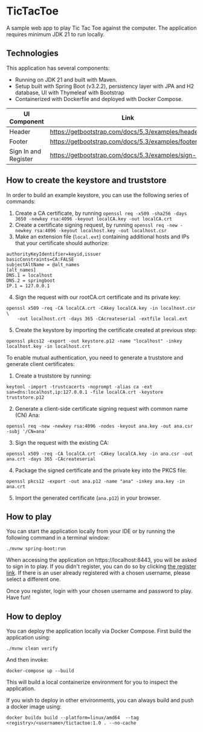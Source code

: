 # TicTacToe 

A sample web app to play Tic Tac Toe against the computer. The application requires minimum JDK 21 to run locally.

## Technologies

This application has several components:

* Running on JDK 21 and built with Maven.
* Setup built with Spring Boot (v3.2.2), persistency layer with JPA and H2 database, UI with Thymeleaf with Bootstrap
* Containerized with Dockerfile and deployed with Docker Compose.

|           UI Component      |                   Link                             |
|-----------------------------|----------------------------------------------------|
| Header                      | https://getbootstrap.com/docs/5.3/examples/headers/|
| Footer                      | https://getbootstrap.com/docs/5.3/examples/footers/|
| Sign In and Register        | https://getbootstrap.com/docs/5.3/examples/sign-in/|

## How to create the keystore and truststore

In order to build an example keystore, you can use the following series of commands:

1. Create a CA certificate, by running `openssl req -x509 -sha256 -days 3650 -newkey rsa:4096 -keyout localCA.key -out localCA.crt`
2. Create a certificate signing request, by running `openssl req -new -newkey rsa:4096 -keyout localhost.key -out localhost.csr`
3. Make an extension file (`local.ext`) containing additional hosts and IPs that your certificate should authorize:

```txt{local.ext}
authorityKeyIdentifier=keyid,issuer
basicConstraints=CA:FALSE
subjectAltName = @alt_names
[alt_names]
DNS.1 = localhost
DNS.2 = springboot
IP.1 = 127.0.0.1
```

4. Sign the request with our rootCA.crt certificate and its private key:
```shell
openssl x509 -req -CA localCA.crt -CAkey localCA.key -in localhost.csr \
    -out localhost.crt -days 365 -CAcreateserial -extfile local.ext
```

5. Create the keystore by importing the certificate created at previous step:
```shell
openssl pkcs12 -export -out keystore.p12 -name "localhost" -inkey localhost.key -in localhost.crt
```

To enable mutual authentication, you need to generate a truststore and generate client certificates:

1. Create a truststore by running:

```shell
keytool -import -trustcacerts -noprompt -alias ca -ext san=dns:localhost,ip:127.0.0.1 -file localCA.crt -keystore truststore.p12
```

2. Generate a client-side certificate signing request with common name (CN) Ana:

```shell
openssl req -new -newkey rsa:4096 -nodes -keyout ana.key -out ana.csr -subj '/CN=ana'
```

3. Sign the request with the existing CA:

```shell
openssl x509 -req -CA localCA.crt -CAkey localCA.key -in ana.csr -out ana.crt -days 365 -CAcreateserial
```

4. Package the signed certificate and the private key into the PKCS file:

```shell
openssl pkcs12 -export -out ana.p12 -name "ana" -inkey ana.key -in ana.crt
```

5. Import the generated certificate (`ana.p12`) in your browser.

## How to play

You can start the application locally
from your IDE or by running the following command in a terminal window:

```
./mvnw spring-boot:run
```

When accessing the application on https://localhost:8443, you will be asked to sign in to play. If you didn't register, 
you can do so by clicking [the register link](https://localhost:8443/register). 
If there is an user already registered with a chosen username, please select a different one.

Once you register, login with your chosen username and password to play. Have fun!

## How to deploy

You can deploy the application locally via Docker Compose. First build the application using:

```
./mvnw clean verify
```

And then invoke:

```
docker-compose up --build
```

This will build a local containerize environment for you to inspect the application.

If you wish to deploy in other environments, you can always build and push a docker image using:

```
docker buildx build --platform=linux/amd64  --tag <registry>/<username>/tictactoe:1.0 . --no-cache
```